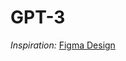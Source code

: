 # GPT-3

*Inspiration:* [Figma Design](https://www.figma.com/design/lz9lLpFHMxHm2odnwM3R0z/gpt3?node-id=0-15&node-type=symbol&t=JugzjAgTKnB5rtnN-0)

